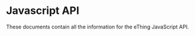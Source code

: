 

# Javascript API


These documents contain all the information for the eThing JavaScript API.




